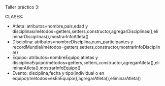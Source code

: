 Taller práctico 3:

CLASES: 
- Atleta: atributos=nombre,pais,edad y disciplinas/métodos=getters,setters,constructor,agregarDisciplinas(),eliminarDisciplinas(),mostrarInfoAtleta()
- Disciplina: atributos=nombreDisciplina,num_participantes y recordMundial/métodos=getters,setters,constructor,mostrarInfoDisciplina()
- Equipo: atributos=nombreEquipo,atletas y disciplinaEquipo/métodos=getters,setters,constructor,agregarAtleta(),eliminarAtleta(),mostrarInfoEquipo()
- Evento: disciplina,fecha y tipo(individual o en equipo)/métodos=esEnEquipo(),agregarAtleta(),eliminarAtleta()
